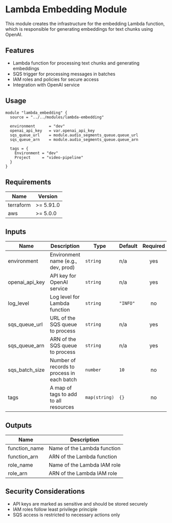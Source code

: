 # Lambda Embedding Module

This module creates the infrastructure for the embedding Lambda function, which is responsible for generating embeddings for text chunks using OpenAI.

## Features

- Lambda function for processing text chunks and generating embeddings
- SQS trigger for processing messages in batches
- IAM roles and policies for secure access
- Integration with OpenAI service

## Usage

```hcl
module "lambda_embedding" {
  source = "../../modules/lambda-embedding"

  environment      = "dev"
  openai_api_key   = var.openai_api_key
  sqs_queue_url    = module.audio_segments_queue.queue_url
  sqs_queue_arn    = module.audio_segments_queue.queue_arn
  
  tags = {
    Environment = "dev"
    Project     = "video-pipeline"
  }
}
```

## Requirements

| Name | Version |
|------|---------|
| terraform | >= 5.91.0 |
| aws | >= 5.0.0 |

## Inputs

| Name | Description | Type | Default | Required |
|------|-------------|------|---------|:--------:|
| environment | Environment name (e.g., dev, prod) | `string` | n/a | yes |
| openai_api_key | API key for OpenAI service | `string` | n/a | yes |
| log_level | Log level for Lambda function | `string` | `"INFO"` | no |
| sqs_queue_url | URL of the SQS queue to process | `string` | n/a | yes |
| sqs_queue_arn | ARN of the SQS queue to process | `string` | n/a | yes |
| sqs_batch_size | Number of records to process in each batch | `number` | `10` | no |
| tags | A map of tags to add to all resources | `map(string)` | `{}` | no |

## Outputs

| Name | Description |
|------|-------------|
| function_name | Name of the Lambda function |
| function_arn | ARN of the Lambda function |
| role_name | Name of the Lambda IAM role |
| role_arn | ARN of the Lambda IAM role |

## Security Considerations

- API keys are marked as sensitive and should be stored securely
- IAM roles follow least privilege principle
- SQS access is restricted to necessary actions only 